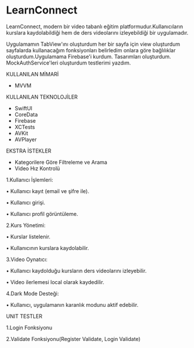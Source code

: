 # LearnConnect
LearnConnect, modern bir video tabanlı eğitim platformudur.Kullanıcıların kurslara kaydolabildiği hem de ders videolarını izleyebildiği bir uygulamadır.

Uygulamamın TabView'ını oluşturdum her bir sayfa için view oluşturdum sayfalarda kullanacağım fonksiyonları belirledim onlara göre bağlılıklar oluşturdum.Uygulamama Firebase'i kurdum. Tasarımları oluşturdum. MockAuthService'leri oluşturdum testlerimi yazdım.

KULLANILAN MİMARİ

- MVVM
  
KULLANILAN TEKNOLOJİLER
- SwiftUI
- CoreData
- Firebase
- XCTests
- AVKit
- AVPlayer

EKSTRA İSTEKLER
- Kategorilere Göre Filtreleme ve Arama
- Video Hız Kontrolü

1.Kullanıcı İşlemleri:

• Kullanıcı kayıt (email ve şifre ile).

• Kullanıcı girişi.

• Kullanıcı profil görüntüleme.

2.Kurs Yönetimi:

• Kurslar listelenir.

• Kullanıcının kurslara kaydolabilir.

3.Video Oynatıcı:

• Kullanıcı kaydolduğu kursların ders videolarını izleyebilir.

• Video ilerlemesi local olarak kaydedilir.

4.Dark Mode Desteği:

• Kullanıcı, uygulamanın karanlık modunu aktif edebilir.

UNIT TESTLER

1.Login Fonksiyonu

2.Validate Fonksiyonu(Register Validate, Login Validate)

